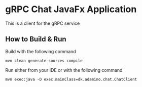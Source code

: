 # gRPC Chat JavaFx Application

This is a client for the gRPC service

## How to Build & Run

Build with the following command

```
mvn clean generate-sources compile
```

Run either from your IDE or with the following command

```
mvn exec:java -D exec.mainClass=dk.adamino.chat.ChatClient
```
